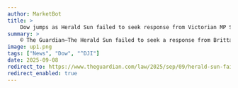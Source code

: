 ```yaml
---
author: MarketBot
title: >
    Dow jumps as Herald Sun failed to seek response from Victorian MP Sam Groth and wife before article that invaded privacy, court documents claim
summary: >
    © The Guardian—The Herald Sun failed to seek a response from Brittany Groth, the wife of Sam Groth, the Victorian Liberals deputy leader and former tennis star, before wrongly outing her as a victim of child sexual assault who was preyed upon by her now-husband when he was her coach, the couple allege in federal court documents.
image: up1.png
tags: ["News", "Dow", "^DJI"]
date: 2025-09-08
redirect_to: https://www.theguardian.com/law/2025/sep/09/herald-sun-failed-to-seek-response-from-victorian-mp-sam-groth-and-wife-before-article-that-invaded-privacy-court-documents-claim
redirect_enabled: true
---
```

